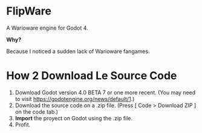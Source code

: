 # FlipWare

A Warioware engine for Godot 4.

**Why?**

Because I noticed a sudden lack of Warioware fangames.




# How 2 Download Le Source Code
1. Download Godot version 4.0 BETA 7 or one more recent. (You may need to visit https://godotengine.org/news/default/1.)
2. Download the source code on a .zip file. (Press [ Code > Download ZIP ] on the code tab.)
3. **Import** the proyect on Godot using the .zip file.
4. Profit.

